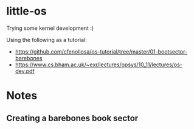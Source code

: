# little-os

Trying some kernel development :)

Using the following as a tutorial:
- https://github.com/cfenollosa/os-tutorial/tree/master/01-bootsector-barebones
- https://www.cs.bham.ac.uk/~exr/lectures/opsys/10_11/lectures/os-dev.pdf

# Notes
## Creating a barebones book sector
